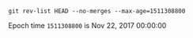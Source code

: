 ```
git rev-list HEAD --no-merges --max-age=1511308800
```

Epoch time `1511308800` is Nov 22, 2017 00:00:00
